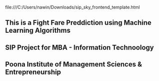 
file:///C:/Users/nawin/Downloads/sip_sky_frontend_template.html

## This is a Fight Fare Preddiction using Machine Learning Algorithms
## SIP Project for MBA - Information Technoology
## Poona Institute of Management Sciences & Entrepreneurship





